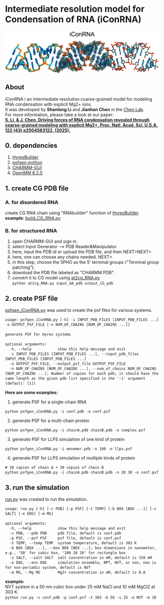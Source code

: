 # Intermediate resolution model for Condensation of RNA (iConRNA)
<img src="./image1.png"/>       

## About
iConRNA i an intermediate resolution coarse-grained model for modeling RNA condensation with explicit Mg2+ ions.   
It was developed by **Shanlong Li** and **Jianhan Chen** in the [Chen Lab](https://people.chem.umass.edu/jchenlab/).   
For more information, please take a look at our paper:   
**[S. Li, & J. Chen, Driving forces of RNA condensation revealed through coarse-grained modeling with explicit Mg2+, Proc. Natl. Acad. Sci. U.S.A. 122 (43) e2504583122, (2025).](https://www.pnas.org/doi/10.1073/pnas.2504583122)**
## 0. dependencies
1. [HyresBuilder](https://github.com/lslumass/HyresBuilder)
2. [psfgen-python](https://psfgen.robinbetz.com/)
3. [CHARMM-GUI](https://www.charmm-gui.org/)
4. [OpenMM 8.2.0](https://github.com/openmm/openmm)

## 1. create CG PDB file
### A. for disordered RNA
create CG RNA chain using "RNAbuilder" function of [HyresBuilder](https://github.com/lslumass/HyresBuilder).  
**example**: [build_CG_RNA.py](./script/build_CG_RNA.py)  

### B. for structured RNA
1. open CHARMM-GUI and sign in.
2. select Input Generator --> PDB Reader&Manipulator
3. here, input the PDB id or upload the PDB file, and then NEXT>NEXT>  
4. here, one can choose any chains needed, NEXT>
5. in this step, choose the 5PHO as the 5' terminal groups ("Terminal group patching").
6. download the PDB file labeled as "CHARMM PDB".  
7. convert it to CG model using [at2cg_RNA.py](./script/at2cg_RNA.py)  
```python at2cg_RNA.py input_AA_pdb output_CG_pdb```

## 2. create PSF file
[psfgen_iConRNA.py](./script/psfgen_iConRNA.py) was used to create the psf files for various systems.  
```
usage: psfgen_iConRNA.py [-h] -i INPUT_PDB_FILES [INPUT_PDB_FILES ...] -o OUTPUT_PSF_FILE [-n NUM_OF_CHAINS [NUM_OF_CHAINS ...]]

generate PSF for Hyres systems

optional arguments:
  -h, --help            show this help message and exit
  -i INPUT_PDB_FILES [INPUT_PDB_FILES ...], --input_pdb_files INPUT_PDB_FILES [INPUT_PDB_FILES ...]
  -o OUTPUT_PSF_FILE, --output_psf_file OUTPUT_PSF_FILE
  -n NUM_OF_CHAINS [NUM_OF_CHAINS ...], --num_of_chains NUM_OF_CHAINS [NUM_OF_CHAINS ...]; Number of copies for each pdb; it should have the same length as the given pdb list specified in the '-i' argument (default: [1])
```
**Here are some examples:**
1. generate PSF for a single-chain RNA
```
python psfgen_iConRNA.py -i conf.pdb -o conf.psf
```
2. generate PSF for a multi-chain protein
```
python psfgen_iConRNA.py -i chainA.pdb chainB.pdb -o complex.psf
```
3. generate PSF for LLPS simulation of one kind of protein
```
python psfgen_iConRNA.py -i monomer.pdb -n 100 -o llps.psf
```
4. generate PSF for LLPS simulation of multiple kinds of protein
```
# 20 copies of chain A + 30 copies of chain B
python psfgen_iConRNA.py -i chainA.pdb chainB.pdb -n 20 30 -o conf.psf
```

## 3. run the simulation
[run.py](./script/run.py) was created to run the simulation.  
```
usage: run.py [-h] [-c PDB] [-p PSF] [-t TEMP] [-b BOX [BOX ...]] [-s SALT] [-e ENS] [-m MG]

optional arguments:
  -h, --help            show this help message and exit
  -c PDB, --pdb PDB     pdb file, default is conf.pdb
  -p PSF, --psf PSF     psf file, default is conf.psf
  -t TEMP, --temp TEMP  system temperature, default is 303 K
  -b BOX [BOX ...], --box BOX [BOX ...]; box dimensions in nanometer, e.g., '50' for cubic box, '100 20 20' for rectangle box
  -s SALT, --salt SALT  salt concentration in mM, default is 150 mM
  -e ENS, --ens ENS     simulation ensemble, NPT, NVT, or non, non is for non-periodic system, default is NVT
  -m MG, --Mg MG        Mg2+ concentration in mM, default is 0.0
```

**example:**  
NVT system in a 50 nm cubic box under 25 mM NaCl and 10 mM MgCl2 at 303 K.   
```python run.py -c conf.pdb -p conf.psf -t 303 -b 50 -s 25 -e NVT -m 10```
